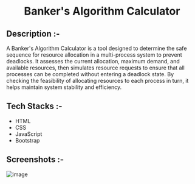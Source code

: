 # <p align="center">Banker's Algorithm Calculator</p>

## Description :-

A Banker's Algorithm Calculator is a tool designed to determine the safe sequence for resource allocation in a multi-process system to prevent deadlocks. It assesses the current allocation, maximum demand, and available resources, then simulates resource requests to ensure that all processes can be completed without entering a deadlock state. By checking the feasibility of allocating resources to each process in turn, it helps maintain system stability and efficiency.

## Tech Stacks :-

- HTML
- CSS
- JavaScript
- Bootstrap

## Screenshots :-

![image](https://github.com/Rakesh9100/CalcDiverse/assets/73993775/c016ce66-2850-4c52-8cac-4c58f84ad9c0)

